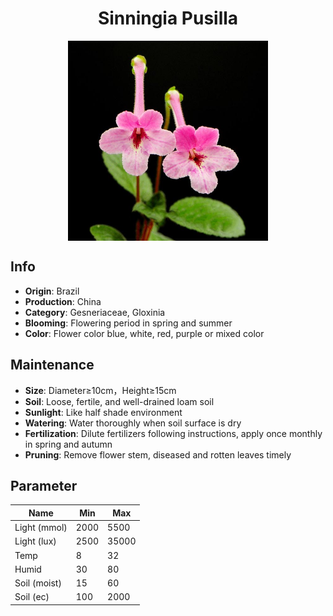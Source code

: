<h1 align='center'>Sinningia Pusilla</h1>
<p align="center">
    <img 
        align='center'
        width='320'
        src="../images/sinningia pusilla.png" 
        alt='Sinningia Pusilla' />
</p>

## Info

 - **Origin**: Brazil
 - **Production**: China
 - **Category**: Gesneriaceae, Gloxinia
 - **Blooming**: Flowering period in spring and summer
 - **Color**: Flower color blue, white, red, purple or mixed color

## Maintenance

 - **Size**: Diameter≥10cm，Height≥15cm
 - **Soil**: Loose, fertile, and well-drained loam soil
 - **Sunlight**: Like half shade environment
 - **Watering**: Water thoroughly when soil surface is dry
 - **Fertilization**: Dilute fertilizers following instructions, apply once monthly in spring and autumn
 - **Pruning**: Remove flower stem, diseased and rotten leaves timely

## Parameter

| Name         | Min  | Max   |
|--------------|------|-------|
| Light (mmol) | 2000 | 5500  |
| Light (lux)  | 2500 | 35000 |
| Temp         | 8    | 32    |
| Humid        | 30   | 80    |
| Soil (moist) | 15   | 60    |
| Soil (ec)    | 100  | 2000  |
